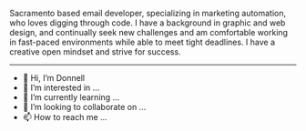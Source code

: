 Sacramento based email developer, specializing in marketing automation, who loves digging through code.  I have a background in graphic and web design, and continually seek new challenges and am comfortable working in fast-paced environments while able to meet tight deadlines. I have a creative open mindset and strive for success.

<hr>

- 👋 Hi, I’m Donnell
- 👀 I’m interested in ...
- 🌱 I’m currently learning ...
- 💞️ I’m looking to collaborate on ...
- 📫 How to reach me ...

<!---
omgitsdose/omgitsdose is a ✨ special ✨ repository because its `README.md` (this file) appears on your GitHub profile.
You can click the Preview link to take a look at your changes.
--->
